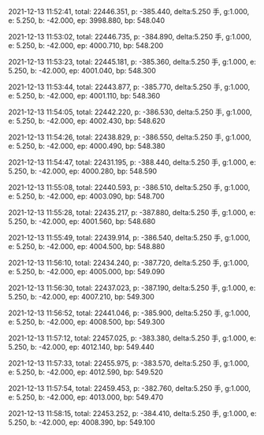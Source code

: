 2021-12-13 11:52:41, total: 22446.351, p: -385.440, delta:5.250 手, g:1.000, e: 5.250, b: -42.000, ep: 3998.880, bp: 548.040

2021-12-13 11:53:02, total: 22446.735, p: -384.890, delta:5.250 手, g:1.000, e: 5.250, b: -42.000, ep: 4000.710, bp: 548.200

2021-12-13 11:53:23, total: 22445.181, p: -385.360, delta:5.250 手, g:1.000, e: 5.250, b: -42.000, ep: 4001.040, bp: 548.300

2021-12-13 11:53:44, total: 22443.877, p: -385.770, delta:5.250 手, g:1.000, e: 5.250, b: -42.000, ep: 4001.110, bp: 548.360

2021-12-13 11:54:05, total: 22442.220, p: -386.530, delta:5.250 手, g:1.000, e: 5.250, b: -42.000, ep: 4002.430, bp: 548.620

2021-12-13 11:54:26, total: 22438.829, p: -386.550, delta:5.250 手, g:1.000, e: 5.250, b: -42.000, ep: 4000.490, bp: 548.380

2021-12-13 11:54:47, total: 22431.195, p: -388.440, delta:5.250 手, g:1.000, e: 5.250, b: -42.000, ep: 4000.280, bp: 548.590

2021-12-13 11:55:08, total: 22440.593, p: -386.510, delta:5.250 手, g:1.000, e: 5.250, b: -42.000, ep: 4003.090, bp: 548.700

2021-12-13 11:55:28, total: 22435.217, p: -387.880, delta:5.250 手, g:1.000, e: 5.250, b: -42.000, ep: 4001.560, bp: 548.680

2021-12-13 11:55:49, total: 22439.914, p: -386.540, delta:5.250 手, g:1.000, e: 5.250, b: -42.000, ep: 4004.500, bp: 548.880

2021-12-13 11:56:10, total: 22434.240, p: -387.720, delta:5.250 手, g:1.000, e: 5.250, b: -42.000, ep: 4005.000, bp: 549.090

2021-12-13 11:56:30, total: 22437.023, p: -387.190, delta:5.250 手, g:1.000, e: 5.250, b: -42.000, ep: 4007.210, bp: 549.300

2021-12-13 11:56:52, total: 22441.046, p: -385.900, delta:5.250 手, g:1.000, e: 5.250, b: -42.000, ep: 4008.500, bp: 549.300

2021-12-13 11:57:12, total: 22457.025, p: -383.380, delta:5.250 手, g:1.000, e: 5.250, b: -42.000, ep: 4012.140, bp: 549.440

2021-12-13 11:57:33, total: 22455.975, p: -383.570, delta:5.250 手, g:1.000, e: 5.250, b: -42.000, ep: 4012.590, bp: 549.520

2021-12-13 11:57:54, total: 22459.453, p: -382.760, delta:5.250 手, g:1.000, e: 5.250, b: -42.000, ep: 4013.000, bp: 549.470

2021-12-13 11:58:15, total: 22453.252, p: -384.410, delta:5.250 手, g:1.000, e: 5.250, b: -42.000, ep: 4008.390, bp: 549.100